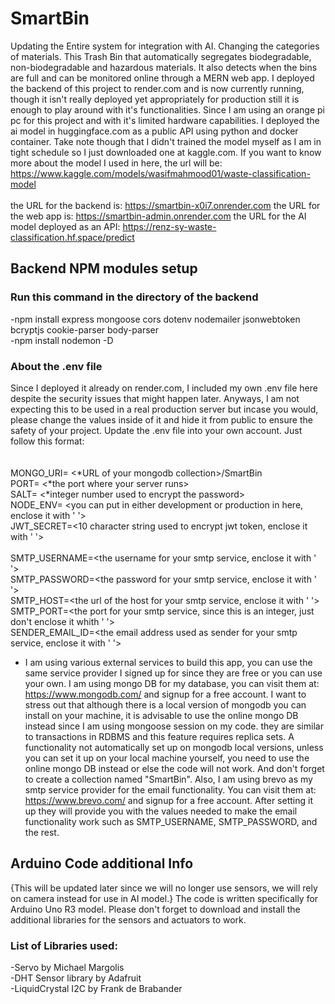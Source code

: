 # SmartBin
Updating the Entire system for integration with AI. Changing the categories of materials. This Trash Bin that automatically segregates biodegradable, non-biodegradable and hazardous materials. It also detects when the bins are full and can be monitored online through a MERN web app. I deployed the backend of this project to render.com and is now currently running, though it isn't really deployed yet appropriately for production still it is enough to play around with it's functionalities. Since I am using an orange pi pc for this project and with it's limited hardware capabilities. I deployed the ai model in huggingface.com as a public API using python and docker container. Take note though that I didn't trained the model myself as I am in tight schedule so I just downloaded one at kaggle.com. If you want to know more about the model I used in here, the url will be: https://www.kaggle.com/models/wasifmahmood01/waste-classification-model
\
\
the URL for the backend is: https://smartbin-x0i7.onrender.com
the URL for the web app is: https://smartbin-admin.onrender.com
the URL for the AI model deployed as an API: https://renz-sy-waste-classification.hf.space/predict

## Backend NPM modules setup
### Run this command in the directory of the backend
-npm install express  mongoose cors  dotenv nodemailer jsonwebtoken bcryptjs cookie-parser body-parser \
-npm install nodemon -D

### About the .env file
Since I deployed it already on render.com, I included my own .env file here despite the security issues that might happen later. Anyways, I am not expecting this to be used in a real production server but incase you would, please change the values inside of it and hide it from public to ensure the safety of your project. Update the .env file into your own account. Just follow this format: \
\
\
MONGO_URI= <*URL of your mongodb collection>/SmartBin \
PORT= <*the port where your server runs> \
SALT= <*integer number used to encrypt the password> \
NODE_ENV= <you can put in either development or production in here, enclose it with '     '> \
JWT_SECRET=<10 character string used to encrypt jwt token, enclose it with '     '> \
\
SMTP_USERNAME=<the username for your smtp service, enclose it with '     '> \
SMTP_PASSWORD=<the password for your smtp service, enclose it with '     '> \
SMTP_HOST=<the url of the host for your smtp service, enclose it with '     '> \
SMTP_PORT=<the port for your smtp service, since this is an integer, just don't enclose it whith '     '> \
SENDER_EMAIL_ID=<the email address used as sender for your smtp service, enclose it with '     '>  

* I am using various external services to build this app, you can use the same service provider I signed up for since they are free or you can use your own. I am using mongo DB for my database, you can visit them at: https://www.mongodb.com/ and signup for a free account. I want to stress out that although there is a local version of mongodb you can install on your machine, it is advisable to use the online mongo DB instead since I am using mongoose session on my code. they are similar to transactions in RDBMS and this feature requires replica sets. A functionality not automatically set up on mongodb local versions, unless you can set it up on your local machine yourself, you need to use the online mongo DB instead or else the code will not work. And don't forget to create a collection named "SmartBin". Also, I am using brevo as my smtp service provider for the email functionality. You can visit them at: https://www.brevo.com/ and signup for a free account. After setting it up they will provide you with the values needed to make the email functionality work such as SMTP_USERNAME, SMTP_PASSWORD, and the rest.

## Arduino Code additional Info
{This will be updated later since we will no longer use sensors, we will rely on camera instead for use in AI model.}
The code is written specifically for Arduino Uno R3 model. Please don't forget to download and install the additional libraries for the sensors and actuators to work.
### List of Libraries used:
-Servo by Michael Margolis \
-DHT Sensor library by Adafruit \
-LiquidCrystal I2C by Frank de Brabander